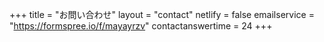 +++
title = "お問い合わせ"
layout = "contact"
netlify = false
emailservice = "https://formspree.io/f/mayayrzv"
contactanswertime = 24
+++
